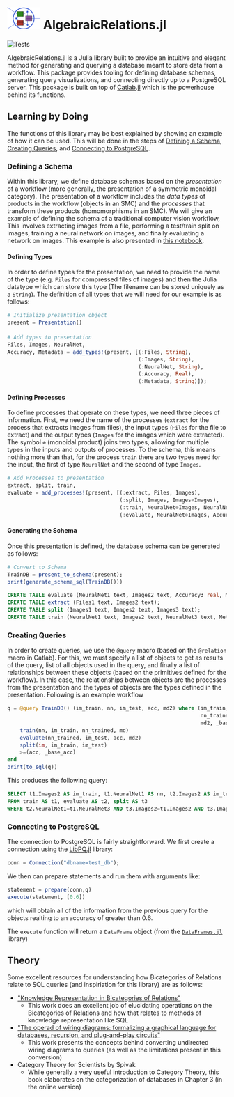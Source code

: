 # <img src="docs/src/assets/logo.png" width="15%">   AlgebraicRelations.jl

![Tests](https://github.com/AlgebraicJulia/AlgebraicRelations.jl/workflows/Tests/badge.svg)

AlgebraicRelations.jl is a Julia library built to provide an intuitive and
elegant method for generating and querying a database meant to store data from
a workflow. This package provides tooling for defining database schemas,
generating query visualizations, and connecting directly up to a PostgreSQL
server. This package is built on top of
[Catlab.jl](https://github.com/AlgebraicJulia/Catlab.jl) which is the
powerhouse behind its functions.

## Learning by Doing

The functions of this library may be best explained by showing an example
of how it can be used. This will be done in the steps of [Defining a
Schema](#defining-a-schema), [Creating Queries](#creating-queries), and
[Connecting to PostgreSQL](#connecting-to-postgresql).

### Defining a Schema

Within this library, we define database schemas based on the *presentation* of a
workflow (more generally, the presentation of a symmetric monoidal category).
The presentation of a workflow includes the *data types* of products in the
workflow (objects in an SMC) and the *processes* that transform these products
(homomorphisms in an SMC). We will give an example of defining the schema of a
traditional computer vision workflow, This involves extracting images from a
file, performing a test/train split on images, training a neural network on
images, and finally evaluating a network on images. This example is also
presented in [this notebook](examples/ml_workflow_demo/ml_demo.ipynb).

#### Defining Types

In order to define types for the presentation, we need to provide the name of
the type (e.g. `Files` for compressed files of images) and then the Julia
datatype which can store this type (The filename can be stored uniquely as a
`String`). The definition of all types that we will need for our example is as
follows:

```julia
# Initialize presentation object
present = Presentation()

# Add types to presentation
Files, Images, NeuralNet,
Accuracy, Metadata = add_types!(present, [(:Files, String),
                                          (:Images, String),
                                          (:NeuralNet, String),
                                          (:Accuracy, Real),
                                          (:Metadata, String)]);
```

#### Defining Processes

To define processes that operate on these types, we need three pieces of
information. First, we need the name of the processes (`extract` for the
process that extracts images from files), the input types (`Files` for the file
to extract) and the output types (`Images` for the images which were
extracted). The symbol `⊗` (monoidal product) joins two types, allowing for multiple types
in the inputs and outputs of processes. To the schema, this means nothing more than that,
for the process `train` there are two types need for the input, the first of
type `NeuralNet` and the second of type `Images`.

```julia
# Add Processes to presentation
extract, split, train,
evaluate = add_processes!(present, [(:extract, Files, Images),
                                    (:split, Images, Images⊗Images),
                                    (:train, NeuralNet⊗Images, NeuralNet⊗Metadata),
                                    (:evaluate, NeuralNet⊗Images, Accuracy⊗Metadata)]);
```
#### Generating the Schema

Once this presentation is defined, the database schema can be generated as follows:

```julia
# Convert to Schema
TrainDB = present_to_schema(present);
print(generate_schema_sql(TrainDB()))
```
```sql
CREATE TABLE evaluate (NeuralNet1 text, Images2 text, Accuracy3 real, Metadata4 text);
CREATE TABLE extract (Files1 text, Images2 text);
CREATE TABLE split (Images1 text, Images2 text, Images3 text);
CREATE TABLE train (NeuralNet1 text, Images2 text, NeuralNet3 text, Metadata4 text);
```

### Creating Queries
In order to create queries, we use the `@query` macro (based on the `@relation`
macro in Catlab). For this, we must specify a list of objects to get as results
of the query, list of all objects used in the query, and finally a list of
relationships between these objects (based on the primitives defined for the
workflow). In this case, the relationships between objects are the processes
from the presentation and the types of objects are the types defined in the
presentation. Following is an example workflow

```julia
q = @query TrainDB() (im_train, nn, im_test, acc, md2) where (im_train, im_test, nn,
                                                              nn_trained, acc, md,
                                                              md2, _base_acc, im) begin
    train(nn, im_train, nn_trained, md)
    evaluate(nn_trained, im_test, acc, md2)
    split(im, im_train, im_test)
    >=(acc, _base_acc)
end
print(to_sql(q))
```

This produces the following query:
```sql
SELECT t1.Images2 AS im_train, t1.NeuralNet1 AS nn, t2.Images2 AS im_test, t2.Accuracy3 AS acc, t2.Metadata4 AS md2
FROM train AS t1, evaluate AS t2, split AS t3
WHERE t2.NeuralNet1=t1.NeuralNet3 AND t3.Images2=t1.Images2 AND t3.Images3=t2.Images2 AND t2.Accuracy3>=$1
```

### Connecting to PostgreSQL
The connection to PostgreSQL is fairly straightforward. We first create a
connection using the [LibPQ.jl](https://invenia.github.io/LibPQ.jl/stable/)
library:
```Julia
conn = Connection("dbname=test_db");
```
We then can prepare statements and run them with arguments like:
```Julia
statement = prepare(conn,q)
execute(statement, [0.6])
```
which will obtain all of the information from the previous query for the
objects realting to an accuracy of greater than 0.6.

The `execute` function will return a `DataFrame` object (from the
[`DataFrames.jl`](http://juliadata.github.io/DataFrames.jl/stable/) library)

## Theory
Some excellent resources for understanding how Bicategories of Relations relate
to SQL queries (and inspiriation for this library) are as follows:
* ["Knowledge Representation in Bicategories of Relations"](https://arxiv.org/abs/1706.00526)
  * This work does an excellent job of elucidating operations on the Bicategories of Relations and how that relates to methods of knowledge representation like SQL
* ["The operad of wiring diagrams: formalizing a graphical language for databases, recursion, and plug-and-play circuits"](https://arxiv.org/abs/1305.0297)
  * This work presents the concepts behind converting undirected wiring diagrams to queries (as well as the limitations present in this conversion)
* Category Theory for Scientists by Spivak
  * While generally a very useful introduction to Category Theory, this book elaborates on the categorization of databases in Chapter 3 (in the online version)
